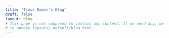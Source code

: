 ```yaml
---
title: "Timur Demin's Blog"
draft: false
layout: blog
# This page is not supposed to contain any content. If we need any, we'll need
# to update layouts/_default/blog.html.
---
```

